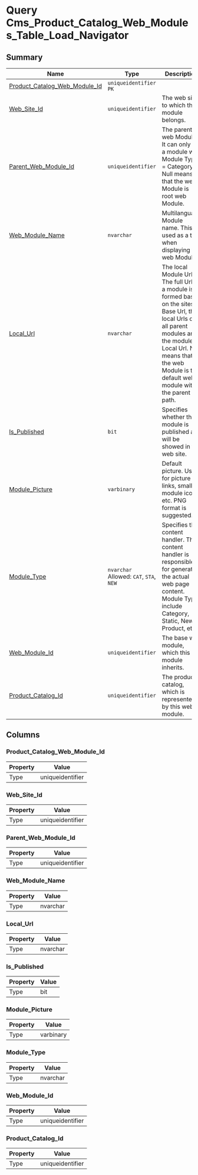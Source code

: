 # Query Cms_Product_Catalog_Web_Modules_Table_Load_Navigator


## Summary

| Name | Type | Description |
| - | - | --- |
|[Product_Catalog_Web_Module_Id](#product_catalog_web_module_id)|`uniqueidentifier` `PK`||
|[Web_Site_Id](#web_site_id)|`uniqueidentifier` |The web site to which the module belongs.|
|[Parent_Web_Module_Id](#parent_web_module_id)|`uniqueidentifier` |The parent web Module. It can only be a module with Module Type = Category. Null means that the web Module is root web Module.|
|[Web_Module_Name](#web_module_name)|`nvarchar` |Multilanguage Module name. This is used as a title when displaying the web Module.|
|[Local_Url](#local_url)|`nvarchar` |The local Module Url. The full Url of a module is formed based on the sites Base Url, the local Urls of all parent modules and the module Local Url. Null means that the web Module is the default web module within the parent path.|
|[Is_Published](#is_published)|`bit` |Specifies whether the module is published and will be showed in the web site.|
|[Module_Picture](#module_picture)|`varbinary` |Default picture. Used for picture links, small module icons, etc. PNG format is suggested.|
|[Module_Type](#module_type)|`nvarchar` Allowed: `CAT`, `STA`, `NEW`|Specifies the content handler. The content handler is responsible for generating the actual web page content. Module Types include Category, Static, News, Product, etc.|
|[Web_Module_Id](#web_module_id)|`uniqueidentifier` |The base web module, which this module inherits.|
|[Product_Catalog_Id](#product_catalog_id)|`uniqueidentifier` |The product catalog, which is represented by this web module.|

## Columns

### Product_Catalog_Web_Module_Id

| Property | Value |
| - | - |
|Type|uniqueidentifier|

### Web_Site_Id

| Property | Value |
| - | - |
|Type|uniqueidentifier|

### Parent_Web_Module_Id

| Property | Value |
| - | - |
|Type|uniqueidentifier|

### Web_Module_Name

| Property | Value |
| - | - |
|Type|nvarchar|

### Local_Url

| Property | Value |
| - | - |
|Type|nvarchar|

### Is_Published

| Property | Value |
| - | - |
|Type|bit|

### Module_Picture

| Property | Value |
| - | - |
|Type|varbinary|

### Module_Type

| Property | Value |
| - | - |
|Type|nvarchar|

### Web_Module_Id

| Property | Value |
| - | - |
|Type|uniqueidentifier|

### Product_Catalog_Id

| Property | Value |
| - | - |
|Type|uniqueidentifier|


